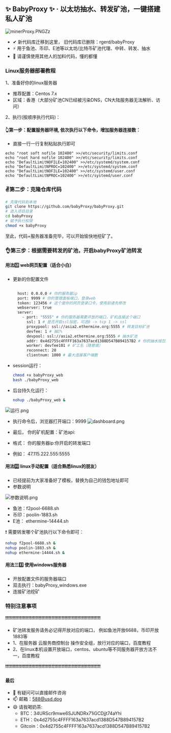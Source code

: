 ## ✨  BabyProxy ✨  · 以太坊抽水、转发矿池，一键搭建私人矿池

![minerProxy.PNGZz](https://bcn.135editor.com/files/users/1169/11697638/202203/Og7B9gZC_M93k.jpg "参数说明.jpg" )

- ✔ 新代码库迁移到这里， 旧代码库已删除：rgerd/babyProxy
- ⚡ 用于鱼池、币印、E池等以太坊/比特币矿池代理、中转、转发、抽水
- 🔭 请谨慎使用其他人的加料代码，懂的都懂

### Linux服务器部署教程

1、准备好你的linux服务器
- 推荐配置：Centos 7.x
- 区域：香港（大部分矿池CN已经被污染DNS，CN大陆服务器无法解析、访问）

2、执行(按顺序执行代码)：

#### 👆第一步：配置服务器环境, 依次执行以下命令，增加服务器连接数：
- 直接一行一行复制粘贴执行即可
```nashorn js
echo "root soft nofile 102400" >>/etc/security/limits.conf
echo "root hard nofile 102400" >>/etc/security/limits.conf
echo "DefaultLimitNOFILE=102400" >>/etc/systemd/system.conf
echo "DefaultLimitNPROC=102400" >>/etc/systemd/system.conf
echo "DefaultLimitNOFILE=102400" >>/etc/systemd/user.conf
echo "DefaultLimitNPROC=102400" >>/etc/systemd/user.conf

```

### ✌第二步：克隆仓库代码
```bash
# 克隆代码到本地
git clone https://github.com/babyProxy/babyProxy.git
# 进入项目目录
cd babyProxy
# 赋予执行权限
chmod +x babyProxy
```
至此，代码+服务器准备完毕，可以开始愉快地挖矿了。

### 👌第三步：根据需要转发的矿池，开启babyProxy矿池转发

#### 用法1️⃣ web网页配置（适合小白）
- 更新的你配置文件
  ```bash
    
    host: 0.0.0.0 # 你的服务器ip
    port: 9999 # 你的管理面板端口，登录web
    token: 123456 # 这个是你的网页登录口令，使用前请先修改
    webserver: true
    server:
      - port: "5555" # 你的服务器需要开放的端口，矿机连接这个端口
        ssl: 1 # 是否开启ssl加密，可选0 -> tcp 1 -> ssl
        proxypool: ssl://asia2.ethermine.org:5555 # 转发目标矿池
        devfee: 1 # 抽1%
        devpool: ssl://asia2.ethermine.org:5555 # 抽水矿池
        addr: 0x4d2755c4FFFF163a7637acd1388D547B894157B2 # 你的抽水钱包地址
        worker: devfee101 # 矿工名（随意填）
        reconnect: 20
        clientnum: 1000 # 最大连接客户端数
  
  ```
- session运行：
  ```bash
  chmod +x babyProxy_web
  bash ./babyProxy_web
  ```
- 后台持久化运行：
  ```bash
  nohup ./babyProxy_web &
  ```
![运行.png](https://bcn.135editor.com/files/users/1169/11697638/202203/tezfZ8NF_Rtau.png "运行.jpg" )
- 执行命令后，浏览器打开端口：9999
![dashboard.png](https://bcn.135editor.com/files/users/1169/11697638/202203/CvMB9rtu_8xEG.png "dashboard.jpg" )

- 最后， 你的矿机配置：矿池api: 
- 格式： 你的服务器ip:你开启的转发端口
- 例如： 47.115.222.555:5555


#### 用法2️⃣ linux手动配置（适合熟悉linux的朋友）
- 已经提前为大家准备好了模板，替换为自己的钱包地址即可
- 参数说明

![参数说明.png](https://bcn.135editor.com/files/users/1169/11697638/202203/6jLBrL4c_JgJv.png "参数说明.jpg" )

- 鱼池：f2pool-6688.sh
- 币印：poolin-1883.sh
- E池： ethermine-14444.sh

❗ 需要转发哪个矿池执行以下命令即可：
```bash
nohup f2pool-6688.sh &
nohup poolin-1883.sh &
nohup ethermine-14444.sh &
```
#### 用法三3️⃣ 使用windows服务器
- 开放配置文件的服务器端口
- 双击执行：babyProxy_windows.exe
- 连接矿池挖矿

### 特别注意事项

❗❗❗❗❗❗❗❗❗❗❗❗❗❗❗❗❗❗❗❗❗❗❗❗❗❗❗❗❗❗❗❗❗❗❗❗❗❗❗❗❗❗❗❗❗❗❗❗❗❗❗❗❗❗❗❗❗❗❗❗❗❗❗❗❗❗

- 矿池转发服务请务必记得开放对应的端口， 例如鱼池开放6688，币印开放1883等
- 1、在服务器 云服务商控制台 操作安全组，放行对应的端口，百度教程
- 2、在linux本机设置开放端口，centos、ubuntu等不同服务器开放方法不一，百度教程

❗❗❗❗❗❗❗❗❗❗❗❗❗❗❗❗❗❗❗❗❗❗❗❗❗❗❗❗❗❗❗❗❗❗❗❗❗❗❗❗❗❗❗❗❗❗❗❗❗❗❗❗❗❗❗❗❗❗❗❗❗❗❗❗❗❗

#### 最后
- 💬 有疑问可以直接邮件咨询
- 📫 邮箱：588@usd.dog
- 😄 请我喝奶茶:
  - BTC：34URScr9mwe6SJUNDRx71iGCDjjt74aYhi
  - ETH：0x4d2755c4FFFF163a7637acd1388D547B894157B2
  - Gitcoin：0x4d2755c4FFFF163a7637acd1388D547B894157B2

